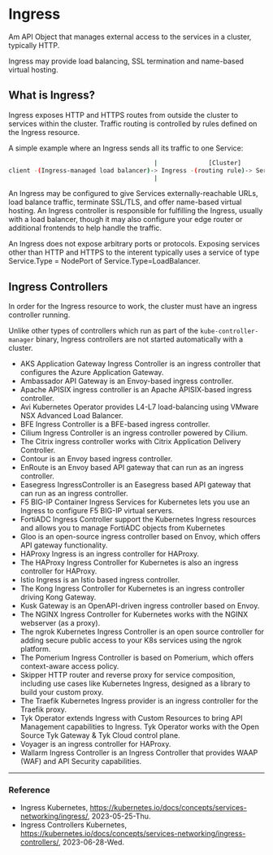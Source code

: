 # Ingress

Am API Object that manages external access to the services in a cluster, typically HTTP.

Ingress may provide load balancing, SSL termination and name-based virtual hosting.

## What is Ingress?

Ingress exposes HTTP and HTTPS routes from outside the cluster to services within the cluster. Traffic routing is controlled by rules defined on the Ingress resource.

A simple example where an Ingress sends all its traffic to one Service:

```Bash
                                        |              [Cluster]           
client -(Ingress-managed load balancer)-> Ingress -(routing rule)-> Service -> Pod0 
                                        |                                   ㄴ> Pod1
```

An Ingress may be configured to give Services externally-reachable URLs, load balance traffic, terminate SSL/TLS, and offer name-based virtual hosting. An Ingress controller is responsible for fulfilling the Ingress, usually with a load balancer, though it may also configure your edge router or additional frontends to help handle the traffic.

An Ingress does not expose arbitrary ports or protocols. Exposing services other than HTTP and HTTPS to the interent typically uses a service of type Service.Type = NodePort of Service.Type=LoadBalancer.

## Ingress Controllers

In order for the Ingress resource to work, the cluster must have an ingress controller running.

Unlike other types of controllers which run as part of the `kube-controller-manager` binary, Ingress controllers are not started automatically with a cluster. 

* AKS Application Gateway Ingress Controller is an ingress controller that configures the Azure Application Gateway.
* Ambassador API Gateway is an Envoy-based ingress controller.
* Apache APISIX ingress controller is an Apache APISIX-based ingress controller.
* Avi Kubernetes Operator provides L4-L7 load-balancing using VMware NSX Advanced Load Balancer.
* BFE Ingress Controller is a BFE-based ingress controller.
* Cilium Ingress Controller is an ingress controller powered by Cilium.
* The Citrix ingress controller works with Citrix Application Delivery Controller.
* Contour is an Envoy based ingress controller.
* EnRoute is an Envoy based API gateway that can run as an ingress controller.
* Easegress IngressController is an Easegress based API gateway that can run as an ingress controller.
* F5 BIG-IP Container Ingress Services for Kubernetes lets you use an Ingress to configure F5 BIG-IP virtual servers.
* FortiADC Ingress Controller support the Kubernetes Ingress resources and allows you to manage FortiADC objects from Kubernetes
* Gloo is an open-source ingress controller based on Envoy, which offers API gateway functionality.
* HAProxy Ingress is an ingress controller for HAProxy.
* The HAProxy Ingress Controller for Kubernetes is also an ingress controller for HAProxy.
* Istio Ingress is an Istio based ingress controller.
* The Kong Ingress Controller for Kubernetes is an ingress controller driving Kong Gateway.
* Kusk Gateway is an OpenAPI-driven ingress controller based on Envoy.
* The NGINX Ingress Controller for Kubernetes works with the NGINX webserver (as a proxy).
* The ngrok Kubernetes Ingress Controller is an open source controller for adding secure public access to your K8s services using the ngrok platform.
* The Pomerium Ingress Controller is based on Pomerium, which offers context-aware access policy.
* Skipper HTTP router and reverse proxy for service composition, including use cases like Kubernetes Ingress, designed as a library to build your custom proxy.
* The Traefik Kubernetes Ingress provider is an ingress controller for the Traefik proxy.
* Tyk Operator extends Ingress with Custom Resources to bring API Management capabilities to Ingress. Tyk Operator works with the Open Source Tyk Gateway & Tyk Cloud control plane.
* Voyager is an ingress controller for HAProxy.
* Wallarm Ingress Controller is an Ingress Controller that provides WAAP (WAF) and API Security capabilities.


---

### Reference
- Ingress Kubernetes, https://kubernetes.io/docs/concepts/services-networking/ingress/, 2023-05-25-Thu.
- Ingress Controllers Kubernetes, https://kubernetes.io/docs/concepts/services-networking/ingress-controllers/, 2023-06-28-Wed.
